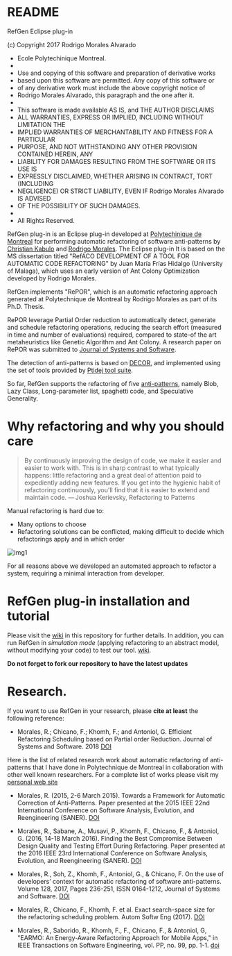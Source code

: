 # README #

RefGen Eclipse plug-in

(c) Copyright 2017 Rodrigo Morales Alvarado
 * Ecole Polytechinique Montreal.
 * 
 * Use and copying of this software and preparation of derivative works
 * based upon this software are permitted. Any copy of this software or
 * of any derivative work must include the above copyright notice of
 * Rodrigo Morales Alvarado, this paragraph and the one after it.
 * 
 * This software is made available AS IS, and THE AUTHOR DISCLAIMS
 * ALL WARRANTIES, EXPRESS OR IMPLIED, INCLUDING WITHOUT LIMITATION THE
 * IMPLIED WARRANTIES OF MERCHANTABILITY AND FITNESS FOR A PARTICULAR
 * PURPOSE, AND NOT WITHSTANDING ANY OTHER PROVISION CONTAINED HEREIN, ANY
 * LIABILITY FOR DAMAGES RESULTING FROM THE SOFTWARE OR ITS USE IS
 * EXPRESSLY DISCLAIMED, WHETHER ARISING IN CONTRACT, TORT (INCLUDING
 * NEGLIGENCE) OR STRICT LIABILITY, EVEN IF Rodrigo Morales Alvarado IS ADVISED
 * OF THE POSSIBILITY OF SUCH DAMAGES.
 * 
 * All Rights Reserved.
 
RefGen plug-in is an Eclipse plug-in developed at [Polytechinique de Montreal](http://www.polymtl.ca) for performing automatic refactoring of software anti-patterns by [Christian Kabulo](https://github.com/cypherkhris) and [Rodrigo Morales](http://www.swat.polymtl.ca/rmorales/).  The Eclipse plug-in It is based on the MS dissertation titled "RefACO DEVELOPMENT OF A TOOL FOR AUTOMATIC CODE REFACTORING" by Juan María Frías Hidalgo (University of Malaga), which uses an early version of Ant Colony Optimization developed by Rodrigo Morales.

RefGen implements "RePOR", which is an automatic refactoring approach generated at Polytechnique de Montreal by Rodrigo Morales as part of its Ph.D. Thesis.

RePOR leverage Partial Order reduction to automatically detect, generate  and schedule refactoring operations, reducing the search effort (measured in time and number of evaluations) required, compared to state-of the art metaheuristics like Genetic Algorithm and Ant Colony. A research paper on RePOR was submitted to [Journal of Systems and Software](https://www.sciencedirect.com/science/article/pii/S0164121218301523).

The detection of anti-patterns is based on [DECOR](http://ieeexplore.ieee.org/abstract/document/5196681/),  and implemented using the set of tools provided by [Ptidej tool suite](http://wiki.ptidej.net/).

So far, RefGen supports the refactoring of five [anti-patterns](http://www.swat.polymtl.ca/rmorales/Antipatterns_definitions.html), namely Blob, Lazy Class, Long-parameter list, spaghetti code, and Speculative Generality.
 
# Why refactoring and why you should care
> By continuously improving the design of code, we make it easier and easier to work with. This is in sharp contrast to what typically happens: little refactoring and a great deal of attention paid to expediently adding new features. If you get into the hygienic habit of refactoring continuously, you'll find that it is easier to extend and maintain code.
> — Joshua Kerievsky, Refactoring to Patterns

Manual refactoring is hard due to:
* Many options to choose
* Refactoring solutions can be conflicted, making difficult to decide which refactorings apply and in which order

![img1](http://swat.polymtl.ca/rmorales/many_choices.png "Different possibilities to move a method between two classes in Android app")

For all reasons above we developed an automated approach to refactor a system, requiring a minimal interaction from developer.

# RefGen plug-in installation and tutorial
Please visit the [wiki](https://github.com/moar82/RefGen/wiki) in this repository for further details.
In addition, you can run RefGen in *simulation mode* (applying refactoring to an abstract model, without modifying your code) to test our tool. [wiki](https://github.com/moar82/RefGen/wiki/Simulation-Mode-of-RefGen).

**Do not forget to fork our repository to have the latest updates**
 
#  Research.
 
 If you want to use RefGen in your research, please **cite at least** the following reference:
 
 - Morales, R.; Chicano, F.; Khomh, F.; and Antoniol, G. Efficient Refactoring Scheduling based on Partial order Reduction.  Journal of Systems and Software. 2018
 [DOI](https://doi.org/10.1016/j.jss.2018.07.076)
 
  Here is the list of  related research work about automatic refactoring of anti-patterns that I have done in Polytechnique de Montreal in collaboration with other well known researchers.  For a complete list of works please visit my [personal web site](https://moar82.github.io/#portfolio)
 
- Morales, R. (2015, 2-6 March 2015). Towards a Framework for Automatic Correction of Anti-Patterns. Paper presented at the 2015 IEEE 22nd International Conference on Software Analysis, Evolution, and Reengineering (SANER).
[DOI](https://doi.org/10.1109/SANER.2015.7081891)

- Morales, R., Sabane, A., Musavi, P., Khomh, F., Chicano, F., & Antoniol, G. (2016, 14-18 March 2016). Finding the Best Compromise Between Design Quality and Testing Effort During Refactoring. Paper presented at the 2016 IEEE 23rd International Conference on Software Analysis, Evolution, and Reengineering (SANER).
[DOI](https://doi.org/10.1109/SANER.2016.23)
 
- Morales, R., Soh, Z., Khomh, F., Antoniol, G., & Chicano, F. On the use of developers’ context for automatic refactoring of software anti-patterns. Volume 128, 2017, Pages 236-251, ISSN 0164-1212, Journal of Systems and Software. 
[DOI](https://doi.org/10.1016/j.jss.2016.05.042)

- Morales, R., Chicano, F., Khomh, F. et al. Exact search-space size for the refactoring scheduling problem.  Autom Softw Eng (2017). 
 [DOI](https://doi.org/10.1007/s10515-017-0213-6)
 
- Morales, R., Saborido, R.,  Khomh, F., F., Chicano, F., & Antoniol, G, "EARMO: An Energy-Aware Refactoring Approach for Mobile Apps," in IEEE Transactions on Software Engineering, vol. PP, no. 99, pp. 1-1.
[doi](https://doi.org/10.1109/TSE.2017.2757486)
